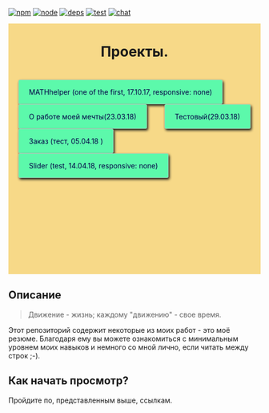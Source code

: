 [![npm][npm]][npm-url]
[![node][node]][node-url]
[![deps][deps]][deps-url]
[![test][test]][test-url]
[![chat][chat]][chat-url]


<div style="min-height: 500px; width: 100%; background: rgb(247, 217, 136); display: flex; flex-direction: column; align-items: center;">
	<h1 align="center">Проекты.</h1>
	<div style=" display: flex; flex-flow: row wrap; justify-content: space-between; padding: 20px 20px; box-sizing: border-box;">
		<a style="border-radius: 3px; padding: 15px 20px; background: rgb(92, 249, 171); text-decoration: none; border: 1px solid rgba(190,200,190,0.7); box-shadow: 2px 3px 5px rgb(20,20,20); color: #030147" href="https://zazzizzuza.github.io/MATHhelper/">MATHhelper (one of the first, 17.10.17, responsive: none)</a>
		<a style="border-radius: 3px; padding: 15px 20px; background: rgb(92, 249, 171); text-decoration: none; border: 1px solid rgba(190,200,190,0.7); box-shadow: 2px 3px 5px rgb(20,20,20); color: #030147" href="https://zazzizzuza.github.io/DreamJob/">О работе моей мечты(23.03.18)</a>
		<a style="border-radius: 3px; padding: 15px 20px; background: rgb(92, 249, 171); text-decoration: none; border: 1px solid rgba(190,200,190,0.7); box-shadow: 2px 3px 5px rgb(20,20,20); color: #030147" href="https://zazzizzuza.github.io/wg/">Тестовый(29.03.18)</a>
		<a style="border-radius: 3px; padding: 15px 20px; background: rgb(92, 249, 171); text-decoration: none; border: 1px solid rgba(190,200,190,0.7); box-shadow: 2px 3px 5px rgb(20,20,20); color: #030147" href="https://zazzizzuza.github.io/shopOrder/">Заказ (тест, 05.04.18 )</a>
		<a style="border-radius: 3px; padding: 15px 20px; background: rgb(92, 249, 171); text-decoration: none; border: 1px solid rgba(190,200,190,0.7); box-shadow: 2px 3px 5px rgb(20,20,20); color: #030147" href="https://zazzizzuza.github.io/slider/">Slider (test, 14.04.18, responsive: none)</a>
	</div>
</div>

## Описание

> Движение - жизнь; каждому "движению" - свое время.

Этот репозиторий содержит некоторые из моих работ - это моё резюме. Благодаря ему вы можете ознакомиться с минимальным уровнем моих навыков и немного со мной лично, если читать между строк ;-). 

## Как начать просмотр?

Пройдите по, представленным выше, ссылкам.

[npm]: https://img.shields.io/npm/v/copy-webpack-plugin.svg
[npm-url]: https://npmjs.com/package/copy-webpack-plugin

[node]: https://img.shields.io/node/v/copy-webpack-plugin.svg
[node-url]: https://nodejs.org

[deps]: https://david-dm.org/webpack-contrib/copy-webpack-plugin.svg
[deps-url]: https://david-dm.org/webpack-contrib/copy-webpack-plugin

[test]: https://secure.travis-ci.org/webpack-contrib/copy-webpack-plugin.svg
[test-url]: http://travis-ci.org/webpack-contrib/copy-webpack-plugin

[chat]: https://img.shields.io/badge/gitter-webpack%2Fwebpack-brightgreen.svg
[chat-url]: https://gitter.im/webpack/webpack

